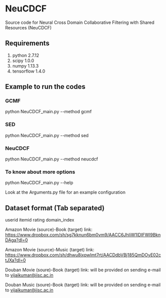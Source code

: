 # NeuCDCF
Source code for Neural Cross Domain Collaborative Filtering with Shared Resources (NeuCDCF)
## Requirements
1. python 2.7.12
2. scipy 1.0.0
3. numpy 1.13.3
4. tensorflow 1.4.0
## Example to run the codes
### GCMF
python NeuCDCF_main.py --method gcmf
### SED
python NeuCDCF_main.py --method sed
### NeuCDCF
python NeuCDCF_main.py --method neucdcf
### To know about more options
python NeuCDCF_main.py --help

Look at the Arguments.py file for an example configuration
## Dataset format (Tab separated)
userid  itemid  rating  domain_index

Amazon Movie (source)-Book (target)  link: https://www.dropbox.com/sh/sg7kknun6bm0vm9/AACC6JhIiW1lDIFWl9BknDAga?dl=0 

Amazon Movie (source)-Music (target) link: https://www.dropbox.com/sh/dhwu8jxpwlmt7rt/AACDdbVBj185QmDOyE02ctJXa?dl=0


Douban Movie (soure)-Book (target) link: will be provided on sending e-mail to vijaikumar@iisc.ac.in

Douban Music (soure)-Book (target) link: will be provided on sending e-mail to vijaikumar@iisc.ac.in
